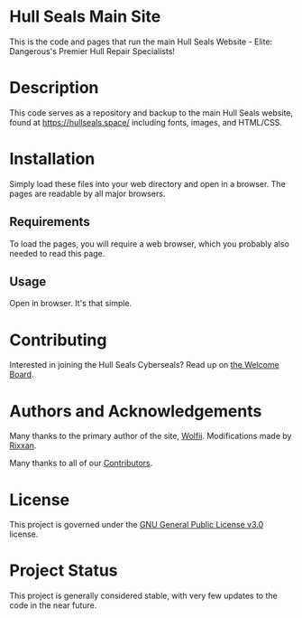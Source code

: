 # Hull Seals Main Site
This is the code and pages that run the main Hull Seals Website - Elite: Dangerous's Premier Hull Repair Specialists!

# Description
This code serves as a repository and backup to the main Hull Seals website, found at https://hullseals.space/ including fonts, images, and HTML/CSS.

# Installation
Simply load these files into your web directory and open in a browser. The pages are readable by all major browsers.

## Requirements
To load the pages, you will require a web browser, which you probably also needed to read this page.

## Usage
Open in browser. It's that simple.

# Contributing
Interested in joining the Hull Seals Cyberseals? Read up on [the Welcome Board](https://gitlab.com/hull-seals-cyberseals/welcome-to-the-hull-seals-devops-board).

# Authors and Acknowledgements
Many thanks to the primary author of the site, [Wolfii](https://gitlab.com/wolfii1). Modifications made by [Rixxan](https://gitlab.com/Rixxan).

Many thanks to all of our [Contributors](https://gitlab.com/hull-seals-cyberseals/welcome-to-the-hull-seals-devops-board/blob/master/CONTRIBUTORS.md).

# License
This project is governed under the [GNU General Public License v3.0](LICENSE) license.

# Project Status
This project is generally considered stable, with very few updates to the code in the near future.
